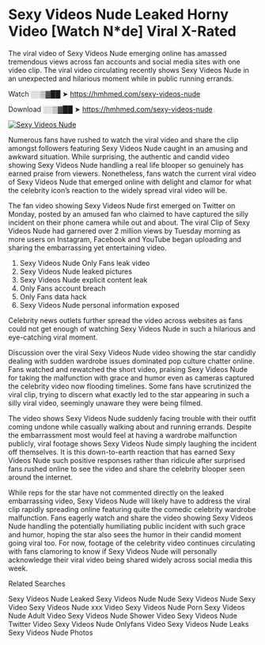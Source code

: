 ﻿# Sexy Videos Nude Leaked Horny Video [Watch N*de] Viral X-Rated

The viral video of ﻿Sexy Videos Nude emerging online has amassed tremendous views across fan accounts and social media sites with one video clip. The viral video circulating recently shows ﻿Sexy Videos Nude in an unexpected and hilarious moment while in public running errands. 

Watch ░░▒▓██ ➤ https://hmhmed.com/sexy-videos-nude

Download ░░▒▓██ ➤ https://hmhmed.com/sexy-videos-nude

[![Sexy Videos Nude](https://i.imgur.com/dJHk4Zq.gif)](https://hmhmed.com/sexy-videos-nude)

Numerous fans have rushed to watch the viral video and share the clip amongst followers featuring ﻿Sexy Videos Nude caught in an amusing and awkward situation. While surprising, the authentic and candid video showing ﻿Sexy Videos Nude handling a real life blooper so genuinely has earned praise from viewers. Nonetheless, fans watch the current viral video of ﻿Sexy Videos Nude that emerged online with delight and clamor for what the celebrity icon’s reaction to the widely spread viral video will be.

The fan video showing ﻿Sexy Videos Nude first emerged on Twitter on Monday, posted by an amused fan who claimed to have captured the silly incident on their phone camera while out and about. The viral Clip of ﻿Sexy Videos Nude had garnered over 2 million views by Tuesday morning as more users on Instagram, Facebook and YouTube began uploading and sharing the embarrassing yet entertaining video. 

1. ﻿Sexy Videos Nude Only Fans leak video
2. ﻿Sexy Videos Nude leaked pictures
3. ﻿Sexy Videos Nude explicit content leak
4. Only Fans account breach
5. Only Fans data hack
6. ﻿Sexy Videos Nude personal information exposed

Celebrity news outlets further spread the video across websites as fans could not get enough of watching ﻿Sexy Videos Nude in such a hilarious and eye-catching viral moment. 

Discussion over the viral ﻿Sexy Videos Nude video showing the star candidly dealing with sudden wardrobe issues dominated pop culture chatter online. Fans watched and rewatched the short video, praising ﻿Sexy Videos Nude for taking the malfunction with grace and humor even as cameras captured the celebrity video now flooding timelines. Some fans have scrutinized the viral clip, trying to discern what exactly led to the star appearing in such a silly viral video, seemingly unaware they were being filmed.

The video shows ﻿Sexy Videos Nude suddenly facing trouble with their outfit coming undone while casually walking about and running errands. Despite the embarrassment most would feel at having a wardrobe malfunction publicly, viral footage shows ﻿Sexy Videos Nude simply laughing the incident off themselves. It is this down-to-earth reaction that has earned ﻿Sexy Videos Nude such positive responses rather than ridicule after surprised fans rushed online to see the video and share the celebrity blooper seen around the internet.  

While reps for the star have not commented directly on the leaked embarrassing video, ﻿Sexy Videos Nude will likely have to address the viral clip rapidly spreading online featuring quite the comedic celebrity wardrobe malfunction. Fans eagerly watch and share the video showing ﻿Sexy Videos Nude handling the potentially humiliating public incident with such grace and humor, hoping the star also sees the humor in their candid moment going viral too. For now, footage of the celebrity video continues circulating with fans clamoring to know if ﻿Sexy Videos Nude will personally acknowledge their viral video being shared widely across social media this week.

Related Searches

﻿Sexy Videos Nude Leaked
﻿Sexy Videos Nude Nude
﻿Sexy Videos Nude Sexy Video
﻿Sexy Videos Nude xxx Video
﻿Sexy Videos Nude Porn
﻿Sexy Videos Nude Adult Video
﻿Sexy Videos Nude Shower Video
﻿Sexy Videos Nude Twitter Video
﻿Sexy Videos Nude Onlyfans Video
﻿Sexy Videos Nude Leaks
﻿Sexy Videos Nude Photos